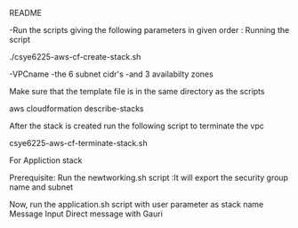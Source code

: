 README

-Run the scripts giving the following parameters in given order : Running the script

./csye6225-aws-cf-create-stack.sh

-VPCname -the 6 subnet cidr's -and 3 availabilty zones

Make sure that the template file is in the same directory as the scripts

aws cloudformation describe-stacks

After the stack is created run the following script to terminate the vpc

csye6225-aws-cf-terminate-stack.sh

For Appliction stack

Prerequisite: Run the newtworking.sh script :It will export the security group name and subnet

Now, run the application.sh script with user parameter as stack name
Message Input
Direct message with Gauri
